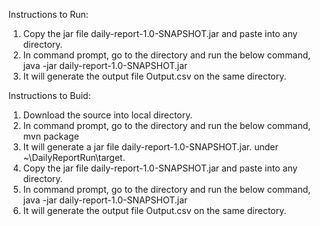 Instructions to Run:
1.	Copy the jar file daily-report-1.0-SNAPSHOT.jar and paste into any directory.
3.	In command prompt, go to the directory and run the below command,
    java -jar daily-report-1.0-SNAPSHOT.jar
4.	It will generate the output file Output.csv on the same directory.

Instructions to Buid:
1.	Download the source into local directory.
2.	In command prompt, go to the directory and run the below command,
    mvn package
3.	It will generate a jar file daily-report-1.0-SNAPSHOT.jar. under ~\DailyReportRun\target.
4.	Copy the jar file daily-report-1.0-SNAPSHOT.jar and paste into any directory.
5.	In command prompt, go to the directory and run the below command,
    java -jar daily-report-1.0-SNAPSHOT.jar
6.	It will generate the output file Output.csv on the same directory.

